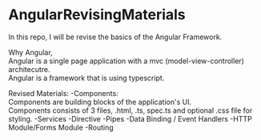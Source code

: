 # AngularRevisingMaterials
In this repo, I will be revise the basics of the Angular Framework.

Why Angular,
<br>Angular is a single page application with a mvc (model-view-controller) architecutre.
<br>Angular is a framework that is using typescript.

Revised Materials:
-Components:<br>Components are building blocks of the application's UI. <br>Components consists of 3 files, .html, .ts, spec.ts and optional .css file for styling.
-Services
-Directive
-Pipes
-Data Binding / Event Handlers
-HTTP Module/Forms Module
-Routing
